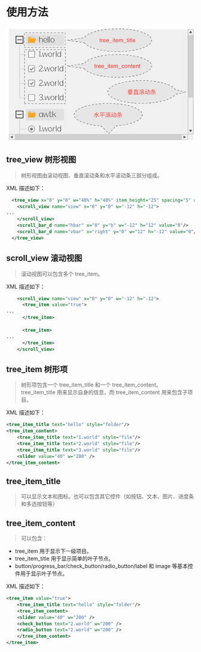 # 使用方法

![](images/tree_view.png)

## tree\_view 树形视图 

> 树形视图由滚动视图、垂直滚动条和水平滚动条三部分组成。

XML 描述如下：

```xml
  <tree_view x="0" y="0" w="48%" h="48%" item_height="25" spacing="5" auto_hide_scroll_bar="true">
    <scroll_view name="view" x="0" y="0" w="-12" h="-12">
...
    </scroll_view>
    <scroll_bar_d name="hbar" x="0" y="b" w="-12" h="12" value="0"/>
    <scroll_bar_d name="vbar" x="right" y="0" w="12" h="-12" value="0"/>
  </tree_view>    
```

## scroll_view 滚动视图

> 滚动视图可以包含多个 tree\_item。

XML 描述如下：

```xml
    <scroll_view name="view" x="0" y="0" w="-12" h="-12">
      <tree_item value="true">
...
      </tree_item>

      <tree_item>
...
      </tree_item>
    </scroll_view>
```

## tree\_item 树形项

> 树形项包含一个 tree\_item\_title 和一个 tree\_item\_content。tree\_item\_title 用来显示自身的信息，而 tree\_item\_content 用来包含子项目。

XML 描述如下：

```xml
<tree_item_title text="hello" style="folder"/>
<tree_item_content>
    <tree_item_title text="1.world" style="file"/>
    <tree_item_title text="2.world" style="file"/>
    <tree_item_title text="3.world" style="file"/>
    <slider value="40" w="200" />
</tree_item_content>
```

## tree\_item\_title 

> 可以显示文本和图标。也可以包含其它控件（如按钮、文本、图片、进度条和多选按钮等）

## tree\_item\_content 

> 可以包含：

* tree\_item 用于显示下一级项目。
* tree\_item\_title 用于显示简单的叶子节点。
* button/progress\_bar/check\_button/radio\_button/label 和 image 等基本控件用于显示叶子节点。

XML 描述如下：

```xml
<tree_item value="true">
    <tree_item_title text="hello" style="folder"/>
    <tree_item_content>
    <slider value="40" w="200" />
    <check_button text="2.world" w="200" />
    <radio_button text="2.world" w="200" />
    </tree_item_content>
</tree_item>
```      